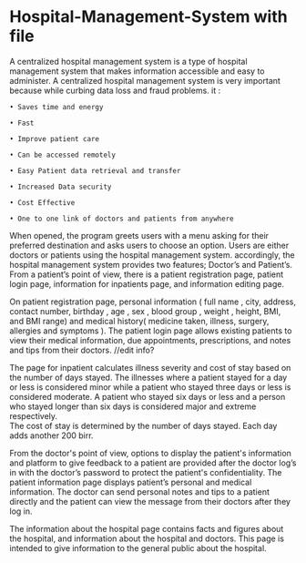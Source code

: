# Hospital-Management-System with file
A centralized hospital management system is a type of hospital management system that makes information accessible and easy to administer. A centralized hospital management system is very important because while curbing data loss and fraud problems. it :   
   
    • Saves time and energy
    
    • Fast
    
    • Improve patient care
    
    • Can be accessed remotely
    
    • Easy Patient data retrieval and transfer
    
    • Increased Data security
    
    • Cost Effective
    
    • One to one link of doctors and patients from anywhere   
    
  
When opened, the program greets users with a menu asking for their preferred destination and asks users to choose an option. Users are either doctors or patients using the hospital management system. accordingly, the hospital management system provides two features; Doctor’s and Patient’s. 
From a patient’s point of view, there is a patient registration page, patient login page, information for inpatients page, and information editing page.  

On patient registration page, personal information ( full name , city, address, contact number, birthday , age , sex , blood group , weight , height, BMI, and BMI range) and medical history( medicine taken, illness, surgery, allergies and symptoms ).
The patient login page allows existing patients to view their medical information, due appointments, prescriptions, and notes and tips from their doctors. //edit info?

The page for inpatient calculates illness severity and cost of stay based on the number of days stayed. The illnesses where a patient stayed for a day or less is considered minor while a patient who stayed three days or less is considered moderate. A patient who stayed six days or less and a person who stayed longer than six days is considered major and extreme respectively.    
The cost of stay is determined by the number of days stayed. Each day adds another 200 birr.

From the doctor's point of view, options to display the patient's information and platform to give feedback to a patient are provided after the doctor log’s in with the doctor’s password to protect the patient's confidentiality. The patient information page displays patient’s personal and medical information.
The doctor can send personal notes and tips to a patient directly and the patient can view the message from their doctors after they log in.  

The information about the hospital page contains facts and figures about the hospital, and information about the hospital and doctors. This page is intended to give information to the general public about the hospital. 

